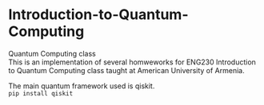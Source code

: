 # Introduction-to-Quantum-Computing
Quantum Computing class  
This is an implementation of several homweworks for ENG230 Introduction to Quantum Computing class taught at American University of Armenia.

The main quantum framework used is qiskit.  
`pip install qiskit`
